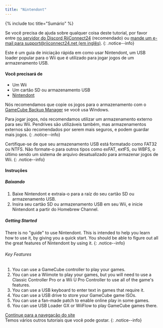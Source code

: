 ```yaml
---
title: "Nintendont"
---
```


{% include toc title="Sumário" %}

Se você precisa de ajuda sobre qualquer coisa deste tutorial, por favor entre [no servidor do Discord RiiConnect24](https://discord.gg/rc24) (recomendado) ou [mande um e-mail para support@riiconnect24.net (em inglês)](mailto:support@riiconnect24.net).
{: .notice--info}

Este é um guia de iniciação rápida em como usar Nintendont, um USB loader popular para o Wii que é utilizado para jogar jogos de um armazenamento USB.

#### Você precisará de

- Um Wii
- Um cartão SD ou armazenamento USB
- [Nintendont](https://hbb1.oscwii.org/hbb/Nintendont/Nintendont.zip)

Nós recomendamos que copie os jogos para o armazenamento com o [GameCube Backup Manager](https://github.com/AxionDrak/GameCube-Backup-Manager/releases) se você usa Windows.

Para jogar jogos, nós recomendamos utilizar um armazenamento externo para seu Wii. Pendrives são utilizáveis também, mas armazenamentos externos são recomendados por serem mais seguros, e podem guardar mais jogos.
{: .notice--info}

Certifique-se de que seu armazenamento USB está formatado como FAT32 ou NTFS. Não formate-o para outros tipos como exFAT, extFS, ou WBFS, o último sendo um sistema de arquivo desatualizado para armazenar jogos de Wii.
{: .notice--info}

#### Instruções

##### Baixando

1.  Baixe Nintendont e extraia-o para a raíz do seu cartão SD ou armazenamento USB.
2.  Insira seu cartão SD ou armazenamento USB em seu Wii, e inicie Nintendont a partir do Homebrew Channel.

##### Getting Started

There is no "guide" to use Nintendont. This is intended to help you learn how to use it, by giving you a quick start. You should be able to figure out all the great features of Nintendont by using it.
{: .notice--info}

###### Key Features

1. You can use a GameCube controller to play your games.
2. You can use a Wiimote to play your games, but you will need to use a Classic Controller Pro or a Wii U Pro Controller to use all of the game's features.
3. You can use a USB keyboard to enter text in games that require it.
4. You can use a USB drive to store your GameCube game ISOs.
5. You can use a fan-made patch to enable online play in some games.
6. You can use USB Loader GX or WiiFlow to play GameCube games there.

[Continue para a navegação do site](site-navigation)<br> Temos vários outros tutoriais que você pode gostar.
{: .notice--info}

